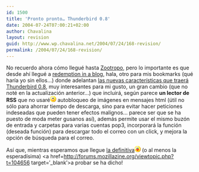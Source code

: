 ```yaml
---
id: 1500
title: 'Pronto pronto… Thunderbird 0.8'
date: 2004-07-24T07:00:21+02:00
author: Chavalina
layout: revision
guid: http://www.wp.chavalina.net/2004/07/24/168-revision/
permalink: /2004/07/24/168-revision/
---
```

No recuerdo ahora cómo llegué hasta <a href=http://zootropo.blogspot.com/ target=&prime;_blank&prime;>Zootropo</a>, pero lo importante es que desde ahí llegué a <a href=http://blog.codefront.net/ target=&prime;_blank&prime;>redemption in a blog</a>, hala, otro para mis bookmarks (qué haría yo sin ellos…) donde adelantan <a href=http://blog.codefront.net/archives/2004/07/24/new\_features\_in\_mozilla\_thunderbird\_08.php target=&prime;\_blank&prime;>las nuevas características que traerá Thunderbird 0.8</a>, muy interesantes para mi gusto, un gran cambio (que no noté en la actualización anterior…) que incluirá, seg&uacute;n parece **un lector de RSS** que no usaré![emo](/imagenes/emoticonos/sonrisa.gif) autobloqueo de imágenes en mensajes html (&uacute;til no sólo para ahorrar tiempo de descarga, sino para evitar hacer peticiones indeseadas que pueden tener efectos malignos… parece ser que se ha puesto de moda meter gusanos así), además permite usar el mismo buzón de entrada y carpetas para varias cuentas pop3, incorporará la función (deseada función) para descargar todo el correo con un click, y mejora la opción de b&uacute;squeda para el correo.

Así que, mientras esperamos que llegue <a href=http://www.mozilla.org/projects/thunderbird/roadmap.html target=&prime;_blank&prime;>la definitiva</a>![emo](/imagenes/emoticonos/risa.gif) (o al menos la esperadísima) <a href=http://forums.mozillazine.org/viewtopic.php?t=104656 target=&prime;_blank&prime;>a probar se ha dicho!</a>